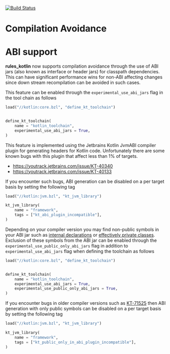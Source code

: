 [![Build Status](https://badge.buildkite.com/a8860e94a7378491ce8f50480e3605b49eb2558cfa851bbf9b.svg)](https://buildkite.com/bazel/kotlin-postsubmit)

# Compilation Avoidance

# ABI support

**rules_kotlin** now supports compilation avoidance through the use of ABI jars (also known as
interface or header jars) for classpath dependencies. This can have significant performance wins for
non-ABI affecting changes since down stream recompilation can be avoided in such cases. 

This feature can be enabled through the `experimental_use_abi_jars` flag in the tool chain as
follows

```python
load("//kotlin:core.bzl", "define_kt_toolchain")


define_kt_toolchain(
    name = "kotlin_toolchain",
    experimental_use_abi_jars = True,
)
```

This feature is implemented using the Jetbrains Kotlin JvmABI compiler plugin for generating headers
for Kotlin code. Unfortunately there are some known bugs with this plugin that affect less than 1%
of targets.
* https://youtrack.jetbrains.com/issue/KT-40340
* https://youtrack.jetbrains.com/issue/KT-40133

If you encounter such bugs, ABI generation can be disabled on a per target basis by setting the
following tag

```python
load("//kotlin:jvm.bzl", "kt_jvm_library")

kt_jvm_library(
    name = "framework",
    tags = ["kt_abi_plugin_incompatible"],
)
```

Depending on your compiler version you may find non-public symbols in your ABI jar such as [internal declarations](https://youtrack.jetbrains.com/issue/KT-65690) or [effectively private classes](https://youtrack.jetbrains.com/issue/KT-64590). 
Exclusion of these symbols from the ABI jar can be enabled through the `experimental_use_public_only_abi_jars` flag in addition to `experimental_use_abi_jars` flag when defining the toolchain as follows

```python
load("//kotlin:core.bzl", "define_kt_toolchain")


define_kt_toolchain(
    name = "kotlin_toolchain",
    experimental_use_abi_jars = True,
    experimental_use_public_only_abi_jars = True,
)
```

If you encounter bugs in older compiler versions such as [KT-71525](https://youtrack.jetbrains.com/issue/KT-71525) then ABI generation with only public symbols can be disabled on a per target basis by setting the following tag

```python
load("//kotlin:jvm.bzl", "kt_jvm_library")

kt_jvm_library(
    name = "framework",
    tags = ["kt_public_only_in_abi_plugin_incompatible"],
)
```
